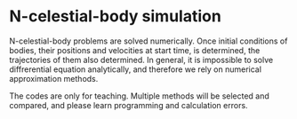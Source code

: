 # N-celestial-body simulation
N-celestial-body problems are solved numerically.
Once initial conditions of bodies, their positions and velocities at start time, is determined, the trajectories of them also determined.
In general, it is impossible to solve diffrerential equation analytically, and therefore we rely on numerical approximation methods.

The codes are only for teaching.
Multiple methods will be selected and compared, and please learn programming and calculation errors.
